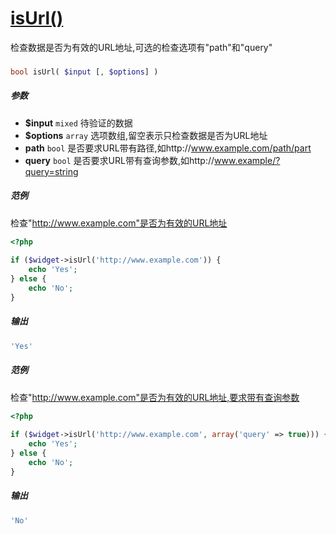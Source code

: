 [isUrl()](http://twinh.github.com/widget/api/isUrl)
===================================================

检查数据是否为有效的URL地址,可选的检查选项有"path"和"query"

### 
```php
bool isUrl( $input [, $options] )
```

##### 参数
* **$input** `mixed` 待验证的数据
* **$options** `array` 选项数组,留空表示只检查数据是否为URL地址
* 	**path** `bool` 是否要求URL带有路径,如http://www.example.com/path/part
* 	**query** `bool` 是否要求URL带有查询参数,如http://www.example/?query=string

##### 范例
检查"http://www.example.com"是否为有效的URL地址
```php
<?php
 
if ($widget->isUrl('http://www.example.com')) {
    echo 'Yes';
} else {
    echo 'No';
}
```
##### 输出
```php
'Yes'
```
##### 范例
检查"http://www.example.com"是否为有效的URL地址,要求带有查询参数
```php
<?php
 
if ($widget->isUrl('http://www.example.com', array('query' => true))) {
    echo 'Yes';
} else {
    echo 'No';
}
```
##### 输出
```php
'No'
```
